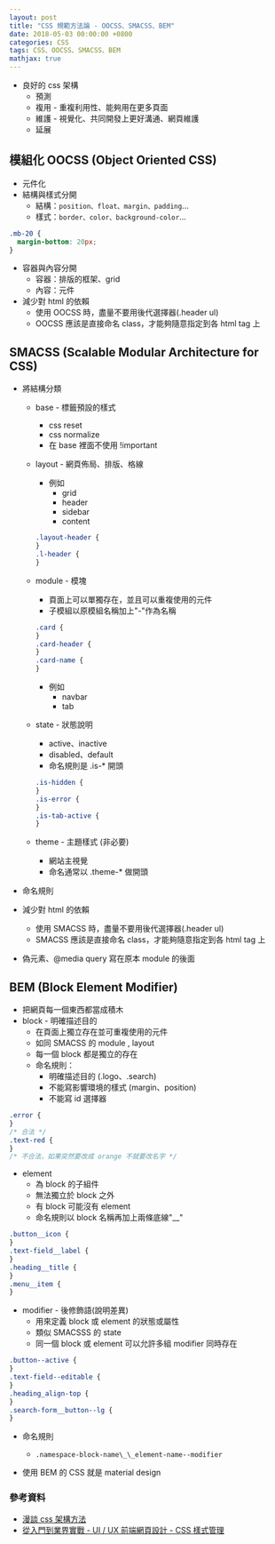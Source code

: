 ```yaml
---
layout: post
title: "CSS 規範方法論 - OOCSS、SMACSS、BEM"
date: 2018-05-03 00:00:00 +0800
categories: CSS
tags: CSS、OOCSS、SMACSS、BEM
mathjax: true
---
```


- 良好的 css 架構
  - 預測
  - 複用 - 重複利用性、能夠用在更多頁面
  - 維護 - 視覺化、共同開發上更好溝通、網頁維護
  - 延展

## 模組化 OOCSS (Object Oriented CSS)

- 元件化
- 結構與樣式分開
  - 結構：`position、float、margin、padding`...
  - 樣式：`border、color、background-color`...

```css
.mb-20 {
  margin-bottom: 20px;
}
```

- 容器與內容分開
  - 容器：排版的框架、grid
  - 內容：元件
- 減少對 html 的依賴
  - 使用 OOCSS 時，盡量不要用後代選擇器(.header ul)
  - OOCSS 應該是直接命名 class，才能夠隨意指定到各 html tag 上

## SMACSS (Scalable Modular Architecture for CSS)

- 將結構分類

  - base - 標籤預設的樣式
    - css reset
    - css normalize
    - 在 base 裡面不使用 !important
  - layout - 網頁佈局、排版、格線

    - 例如
      - grid
      - header
      - sidebar
      - content

    ```css
    .layout-header {
    }
    .l-header {
    }
    ```

  - module - 模塊
    - 頁面上可以單獨存在，並且可以重複使用的元件
    - 子模組以原模組名稱加上"-"作為名稱
    ```css
    .card {
    }
    .card-header {
    }
    .card-name {
    }
    ```
    - 例如
      - navbar
      - tab
  - state - 狀態說明

    - active、inactive
    - disabled、default
    - 命名規則是 .is-\* 開頭

    ```css
    .is-hidden {
    }
    .is-error {
    }
    .is-tab-active {
    }
    ```

  - theme - 主題樣式 (非必要)
    - 網站主視覺
    - 命名通常以 .theme-\* 做開頭

- 命名規則
- 減少對 html 的依賴
  - 使用 SMACSS 時，盡量不要用後代選擇器(.header ul)
  - SMACSS 應該是直接命名 class，才能夠隨意指定到各 html tag 上
- 偽元素、@media query 寫在原本 module 的後面

## BEM (Block Element Modifier)

- 把網頁每一個東西都當成積木
- block - 明確描述目的
  - 在頁面上獨立存在並可重複使用的元件
  - 如同 SMACSS 的 module , layout
  - 每一個 block 都是獨立的存在
  - 命名規則：
    - 明確描述目的 (.logo、.search)
    - 不能寫影響環境的樣式 (margin、position)
    - 不能寫 id 選擇器

```css
.error {
}
/* 合法 */
.text-red {
}
/* 不合法，如果突然要改成 orange 不就要改名字 */
```

- element
  - 為 block 的子組件
  - 無法獨立於 block 之外
  - 有 block 可能沒有 element
  - 命名規則以 block 名稱再加上兩條底線"\_\_"

```css
.button__icon {
}
.text-field__label {
}
.heading__title {
}
.menu__item {
}
```

- modifier - 後修飾語(說明差異)
  - 用來定義 block 或 element 的狀態或屬性
  - 類似 SMACSSS 的 state
  - 同一個 block 或 element 可以允許多組 modifier 同時存在

```css
.button--active {
}
.text-field--editable {
}
.heading_align-top {
}
.search-form__button--lg {
}
```

- 命名規則

  - `.namespace-block-name\_\_element-name--modifier`

- 使用 BEM 的 CSS 就是 material design

### 參考資料

- [漫談 css 架構方法](https://www.slideshare.net/kurotanshi/css-oocss-smacss-bem)
- [從入門到業界實戰 - UI / UX 前端網頁設計 - CSS 樣式管理](https://hahow.in/courses/58d5c70c27ea7d070060160e/discussions?curriculum=5a1e1752a2c4b000589dd850)

